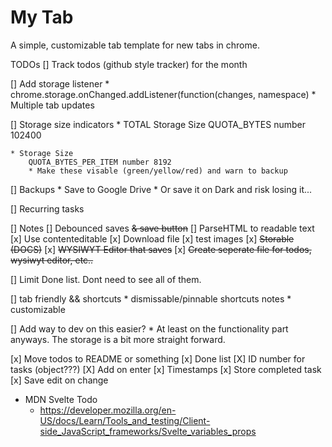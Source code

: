 # My Tab

A simple, customizable tab template for new tabs in chrome. 

TODOs
[] Track todos (github style tracker) for the month

[] Add storage listener
    * chrome.storage.onChanged.addListener(function(changes, namespace) 
    * Multiple tab updates

[] Storage size indicators
	* TOTAL Storage Size 
		QUOTA_BYTES number 102400

	* Storage Size 
		QUOTA_BYTES_PER_ITEM number 8192
		* Make these visable (green/yellow/red) and warn to backup

[] Backups
    * Save to Google Drive 
    * Or save it on Dark and risk losing it...

[] Recurring tasks

[] Notes
	[] Debounced saves ~~& save button~~
	[] ParseHTML to readable text 
	[x] Use contenteditable
	[x] Download file
	[x] test images
    [x] ~~Storable (DOCS)~~
	[x] ~~WYSIWYT Editor that saves~~
	[x] ~~Create seperate file for todos, wysiwyt editor, etc..~~

[] Limit Done list. Dont need to see all of them.

[] tab friendly && shortcuts
	* dismissable/pinnable shortcuts notes
	* customizable

[] Add way to dev on this easier?
    * At least on the functionality part anyways. The storage is a bit more straight forward.

[x] Move todos to README or something
[x] Done list
[X] ID number for tasks (object???)
[X] Add on enter
[x] Timestamps
[x] Store completed task
[x] Save edit on change


* MDN Svelte Todo 
  * https://developer.mozilla.org/en-US/docs/Learn/Tools_and_testing/Client-side_JavaScript_frameworks/Svelte_variables_props